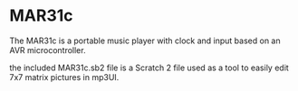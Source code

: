# MAR31c
The MAR31c is a portable music player with clock and input based on an AVR microcontroller.

the included MAR31c.sb2 file is a Scratch 2 file used as a tool to easily edit 7x7 matrix pictures in mp3UI.
